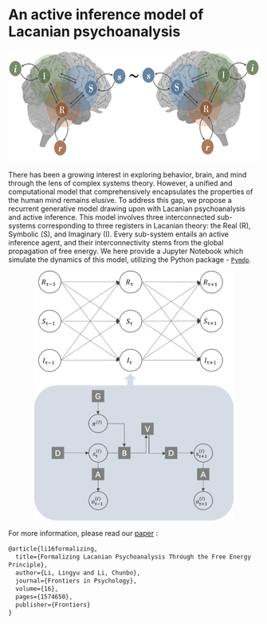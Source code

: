 # An active inference model of Lacanian psychoanalysis
<p align='center'>
  <img src="RGM.png" width="600" height="225">

There has been a growing interest in exploring behavior, brain, and mind through the lens of complex systems theory. However, a unified and computational model that comprehensively encapsulates the properties of the human mind remains elusive. To address this gap, we propose a recurrent generative model drawing upon with Lacanian psychoanalysis and active inference. This model involves three interconnected sub-systems corresponding to three registers in Lacanian theory: the Real (R), Symbolic (S), and Imaginary (I). Every sub-system entails an active inference agent, and their interconnectivity stems from the global propagation of free energy.  We here provide a Jupyter Notebook which simulate the dynamics of this model, utilizing the Python package - [`Pymdp`](https://github.com/infer-actively/pymdp/).

<p align='center'>
  <img src="WFG.png" width="400" height="500">
</p>

For more information, please read our [paper](https://doi.org/10.3389/fpsyg.2025.1574650) :
```
@article{li16formalizing,
  title={Formalizing Lacanian Psychoanalysis Through the Free Energy Principle},
  author={Li, Lingyu and Li, Chunbo},
  journal={Frontiers in Psychology},
  volume={16},
  pages={1574650},
  publisher={Frontiers}
}
```
